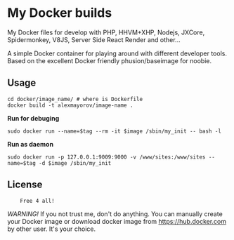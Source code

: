 # My Docker builds
My Docker files for develop with PHP, HHVM+XHP, Nodejs, JXCore, Spidermonkey, V8JS, Server Side React Render and other...

A simple Docker container for playing around with different developer tools. Based on the excellent Docker friendly phusion/baseimage for noobie.


## Usage

    cd docker/image_name/ # where is Dockerfile
    docker build -t alexmayorov/image-name .

**Run for debuging**

    sudo docker run --name=$tag --rm -it $image /sbin/my_init -- bash -l

**Run as daemon**

    sudo docker run -p 127.0.0.1:9009:9000 -v /www/sites:/www/sites --name=$tag -d $image /sbin/my_init



## License

        Free 4 all!

_WARNING!_ If you not trust me, don't do anything. You can manually create your Docker image or download docker image from https://hub.docker.com by other user. It's your choice.
